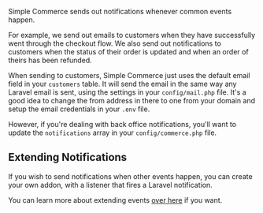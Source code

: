 Simple Commerce sends out notifications whenever common events happen.

For example, we send out emails to customers when they have successfully went through the checkout flow. We also send out notifications to customers when the status of their order is updated and when an order of theirs has been refunded.

When sending to customers, Simple Commerce just uses the default email field in your `customers` table. It will send the email in the same way any Laravel email is sent, using the settings in your `config/mail.php` file. It's a good idea to change the from address in there to one from your domain and setup the email credentials in your `.env` file.

However, if you're dealing with back office notifications, you'll want to update the `notifications` array in your `config/commerce.php` file.

## Extending Notifications

If you wish to send notifications when other events happen, you can create your own addon, with a listener that fires a Laravel notification.

You can learn more about extending events [over here](./events.md) if you want.
